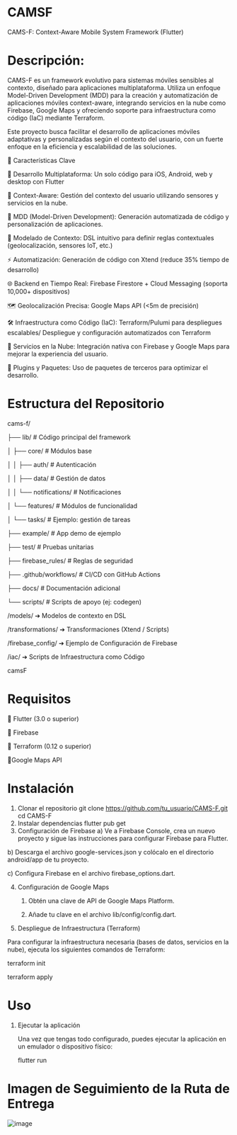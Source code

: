 # CAMSF
CAMS-F: Context-Aware Mobile System Framework (Flutter)

# Descripción:

CAMS-F es un framework evolutivo para sistemas móviles sensibles al contexto, diseñado para aplicaciones multiplataforma. Utiliza un enfoque Model-Driven Development (MDD) para la creación y automatización de aplicaciones móviles context-aware, integrando servicios en la nube como Firebase, Google Maps y ofreciendo soporte para infraestructura como código (IaC) mediante Terraform.

Este proyecto busca facilitar el desarrollo de aplicaciones móviles adaptativas y personalizadas según el contexto del usuario, con un fuerte enfoque en la eficiencia y escalabilidad de las soluciones.

📌 Características Clave

🔄 Desarrollo Multiplataforma: Un solo código para iOS, Android, web y desktop con Flutter

🔄 Context-Aware: Gestión del contexto del usuario utilizando sensores y servicios en la nube.

🔄 MDD (Model-Driven Development): Generación automatizada de código y personalización de aplicaciones.

🧠 Modelado de Contexto: DSL intuitivo para definir reglas contextuales (geolocalización, sensores IoT, etc.)

⚡ Automatización: Generación de código con Xtend (reduce 35% tiempo de desarrollo)

🌐 Backend en Tiempo Real: Firebase Firestore + Cloud Messaging (soporta 10,000+ dispositivos)

🗺️ Geolocalización Precisa: Google Maps API (<5m de precisión)

🛠️ Infraestructura como Código (IaC): Terraform/Pulumi para despliegues escalables/ Despliegue y configuración automatizados con Terraform

🧠 Servicios en la Nube: Integración nativa con Firebase y Google Maps para mejorar la experiencia del usuario.

📌 Plugins y Paquetes: Uso de paquetes de terceros para optimizar el desarrollo.



# Estructura del Repositorio

cams-f/

├── lib/                       # Código principal del framework

│   ├── core/                  # Módulos base

│   │   ├── auth/              # Autenticación

│   │   ├── data/              # Gestión de datos

│   │   └── notifications/     # Notificaciones

│   └── features/              # Módulos de funcionalidad

│       └── tasks/             # Ejemplo: gestión de tareas

├── example/                   # App demo de ejemplo

├── test/                      # Pruebas unitarias

├── firebase_rules/            # Reglas de seguridad

├── .github/workflows/         # CI/CD con GitHub Actions

├── docs/                      # Documentación adicional

└── scripts/                   # Scripts de apoyo (ej: codegen)

/models/ ➔ Modelos de contexto en DSL

/transformations/ ➔ Transformaciones (Xtend / Scripts)

/firebase_config/ ➔ Ejemplo de Configuración de Firebase

/iac/ ➔ Scripts de Infraestructura como Código

camsF


# Requisitos
🔄 Flutter (3.0 o superior)

🔄 Firebase

🔄 Terraform (0.12 o superior)

🔄Google Maps API

# Instalación
1. Clonar el repositorio
   git clone https://github.com/tu_usuario/CAMS-F.git
  cd CAMS-F
2. Instalar dependencias
   flutter pub get
3. Configuración de Firebase
a) Ve a Firebase Console, crea un nuevo proyecto y sigue las instrucciones para configurar Firebase para Flutter.

b) Descarga el archivo google-services.json y colócalo en el directorio android/app de tu proyecto.

c) Configura Firebase en el archivo firebase_options.dart.

4. Configuración de Google Maps
   1. Obtén una clave de API de Google Maps Platform.

   2. Añade tu clave en el archivo lib/config/config.dart.

5. Despliegue de Infraestructura (Terraform)
   
Para configurar la infraestructura necesaria (bases de datos, servicios en la nube), ejecuta los siguientes comandos de Terraform:
   
   terraform init
   
   terraform apply

# Uso
1. Ejecutar la aplicación

   Una vez que tengas todo configurado, puedes ejecutar la aplicación en un emulador o dispositivo físico:
 
   flutter run
# Imagen de Seguimiento de la Ruta de Entrega

![image](https://github.com/user-attachments/assets/6a88f3da-ae2e-4d00-a76b-d92700dbd8dd)

   
